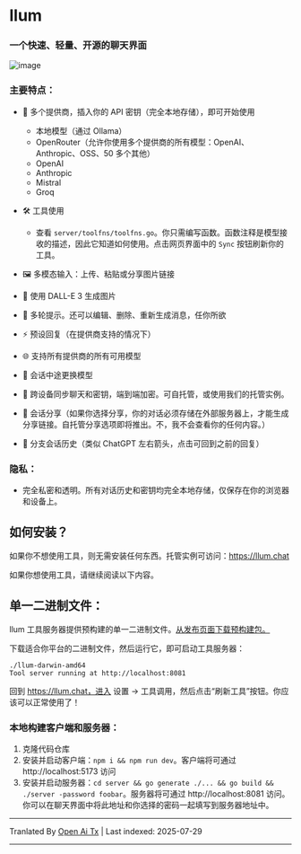# llum

### 一个快速、轻量、开源的聊天界面

![image](https://github.com/user-attachments/assets/38cc47cf-06a3-4dca-8ee5-d9c9edf57903)

### 主要特点：

- 🔌 多个提供商，插入你的 API 密钥（完全本地存储），即可开始使用

  - 本地模型（通过 Ollama）
  - OpenRouter（允许你使用多个提供商的所有模型：OpenAI、Anthropic、OSS、50 多个其他）
  - OpenAI
  - Anthropic
  - Mistral
  - Groq

- 🛠️ 工具使用
  - 查看 `server/toolfns/toolfns.go`。你只需编写函数。函数注释是模型接收的描述，因此它知道如何使用。点击网页界面中的 `Sync` 按钮刷新你的工具。
- 🖼️ 多模态输入：上传、粘贴或分享图片链接
- 🎨 使用 DALL-E 3 生成图片
- 📝 多轮提示。还可以编辑、删除、重新生成消息，任你所欲
- ⚡ 预设回复（在提供商支持的情况下）
- 🌐 支持所有提供商的所有可用模型
- 🔄 会话中途更换模型
- 🔐 跨设备同步聊天和密钥，端到端加密。可自托管，或使用我们的托管实例。
- 🔗 会话分享（如果你选择分享，你的对话必须存储在外部服务器上，才能生成分享链接。自托管分享选项即将推出。不，我不会查看你的任何内容。）
- 🌿 分支会话历史（类似 ChatGPT 左右箭头，点击可回到之前的回复）

### 隐私：

- 完全私密和透明。所有对话历史和密钥均完全本地存储，仅保存在你的浏览器和设备上。

## 如何安装？

如果你不想使用工具，则无需安装任何东西。托管实例可访问：https://llum.chat

如果你想使用工具，请继续阅读以下内容。

## 单一二进制文件：

llum 工具服务器提供预构建的单一二进制文件。[从发布页面下载预构建包。](https://github.com/zakkor/llum/releases)

下载适合你平台的二进制文件，然后运行它，即可启动工具服务器：

```
./llum-darwin-amd64
Tool server running at http://localhost:8081
```
回到 https://llum.chat，进入 设置 -> 工具调用，然后点击“刷新工具”按钮。你应该可以正常使用了！

### 本地构建客户端和服务器：

1. 克隆代码仓库
2. 安装并启动客户端：`npm i && npm run dev`。客户端将可通过 http://localhost:5173 访问
3. 安装并启动服务器：`cd server && go generate ./... && go build && ./server -password foobar`。服务器将可通过 http://localhost:8081 访问。你可以在聊天界面中将此地址和你选择的密码一起填写到服务器地址中。



---

Tranlated By [Open Ai Tx](https://github.com/OpenAiTx/OpenAiTx) | Last indexed: 2025-07-29

---